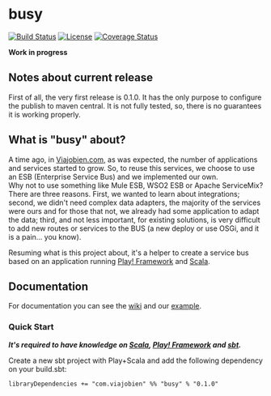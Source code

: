 # busy

[![Build Status](https://travis-ci.org/viajobien/busy.svg?branch=master)](https://travis-ci.org/viajobien/busy)
[![License](http://img.shields.io/:license-Apache%202-red.svg)](http://www.apache.org/licenses/LICENSE-2.0.txt)
[![Coverage Status](https://coveralls.io/repos/github/viajobien/busy/badge.svg?branch=master)](https://coveralls.io/github/viajobien/busy?branch=master)

**Work in progress**

## Notes about current release

First of all, the very first release is 0.1.0. It has the only purpose to configure the publish to maven central.
It is not fully tested, so, there is no guarantees it is working properly.

## What is "busy" about?

A time ago, in [Viajobien.com](http://www.viajobien.com), as was expected, the number of applications and services started to grow.
So, to reuse this services, we choose to use an ESB (Enterprise Service Bus) and we implemented our own.    
Why not to use something like Mule ESB, WSO2 ESB or Apache ServiceMix? There are three reasons. First, we wanted to learn about integrations;
second, we didn't need complex data adapters, the majority of the services were ours and for those that not, we already had some application to adapt the data;
third, and not less important, for existing solutions, is very difficult to add new routes or services to the BUS (a new deploy or use OSGi, and it is a pain... you know).

Resuming what is this project about, it's a helper to create a service bus based on an application running [Play! Framework](https://www.playframework.com/) and [Scala](http://scala-lang.org/).

## Documentation

For documentation you can see the [wiki](https://github.com/viajobien/busy/wiki) and our [example](https://github.com/viajobien/busy-example).

### Quick Start

**_It's required to have knowledge on [Scala](http://scala-lang.org/), [Play! Framework](https://www.playframework.com/) and [sbt](http://www.scala-sbt.org/)._**

Create a new sbt project with Play+Scala and add the following dependency on your build.sbt:

```
libraryDependencies += "com.viajobien" %% "busy" % "0.1.0"
```

